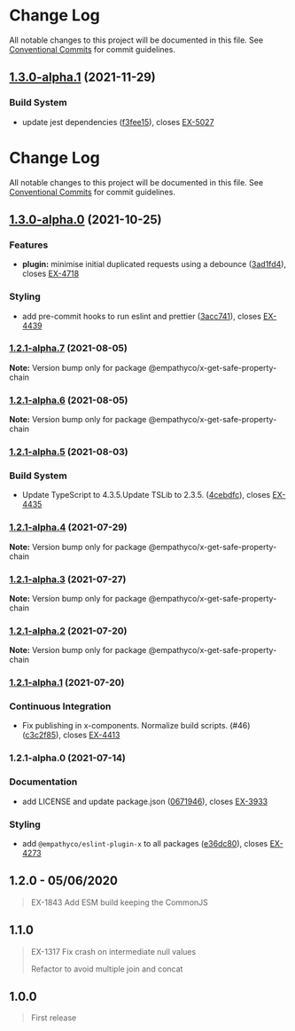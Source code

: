 # Change Log

All notable changes to this project will be documented in this file. See
[Conventional Commits](https://conventionalcommits.org) for commit guidelines.

## [1.3.0-alpha.1](https://github.com/empathyco/x/compare/@empathyco/x-get-safe-property-chain@1.3.0-alpha.0...@empathyco/x-get-safe-property-chain@1.3.0-alpha.1) (2021-11-29)

### Build System

- update jest dependencies
  ([f3fee15](https://github.com/empathyco/x/commit/f3fee157d724292f5cbb7166908d48ef2fb4fe8c)),
  closes [EX-5027](https://searchbroker.atlassian.net/browse/EX-5027)

# Change Log

All notable changes to this project will be documented in this file. See
[Conventional Commits](https://conventionalcommits.org) for commit guidelines.

## [1.3.0-alpha.0](https://github.com/empathyco/x/compare/@empathyco/x-get-safe-property-chain@1.2.1-alpha.7...@empathyco/x-get-safe-property-chain@1.3.0-alpha.0) (2021-10-25)

### Features

- **plugin:** minimise initial duplicated requests using a debounce
  ([3ad1fd4](https://github.com/empathyco/x/commit/3ad1fd4ec949de1f1484919d0165f9e6eaa3d882)),
  closes [EX-4718](https://searchbroker.atlassian.net/browse/EX-4718)

### Styling

- add pre-commit hooks to run eslint and prettier
  ([3acc741](https://github.com/empathyco/x/commit/3acc7419b6ece4d7f353d0d1240677271a344bae)),
  closes [EX-4439](https://searchbroker.atlassian.net/browse/EX-4439)

### [1.2.1-alpha.7](https://github.com/empathyco/x/compare/@empathyco/x-get-safe-property-chain@1.2.1-alpha.6...@empathyco/x-get-safe-property-chain@1.2.1-alpha.7) (2021-08-05)

**Note:** Version bump only for package @empathyco/x-get-safe-property-chain

### [1.2.1-alpha.6](https://github.com/empathyco/x/compare/@empathyco/x-get-safe-property-chain@1.2.1-alpha.5...@empathyco/x-get-safe-property-chain@1.2.1-alpha.6) (2021-08-05)

**Note:** Version bump only for package @empathyco/x-get-safe-property-chain

### [1.2.1-alpha.5](https://github.com/empathyco/x/compare/@empathyco/x-get-safe-property-chain@1.2.1-alpha.4...@empathyco/x-get-safe-property-chain@1.2.1-alpha.5) (2021-08-03)

### Build System

- Update TypeScript to 4.3.5.Update TSLib to 2.3.5.
  ([4cebdfc](https://github.com/empathyco/x/commit/4cebdfc11e1520552a687def3eda1bf0c132e031)),
  closes [EX-4435](https://searchbroker.atlassian.net/browse/EX-4435)

### [1.2.1-alpha.4](https://github.com/empathyco/x/compare/@empathyco/x-get-safe-property-chain@1.2.1-alpha.3...@empathyco/x-get-safe-property-chain@1.2.1-alpha.4) (2021-07-29)

**Note:** Version bump only for package @empathyco/x-get-safe-property-chain

### [1.2.1-alpha.3](https://github.com/empathyco/x/compare/@empathyco/x-get-safe-property-chain@1.2.1-alpha.1...@empathyco/x-get-safe-property-chain@1.2.1-alpha.3) (2021-07-27)

**Note:** Version bump only for package @empathyco/x-get-safe-property-chain

### [1.2.1-alpha.2](https://github.com/empathyco/x/compare/@empathyco/x-get-safe-property-chain@1.2.1-alpha.1...@empathyco/x-get-safe-property-chain@1.2.1-alpha.2) (2021-07-20)

**Note:** Version bump only for package @empathyco/x-get-safe-property-chain

### [1.2.1-alpha.1](https://github.com/empathyco/x/compare/@empathyco/x-get-safe-property-chain@1.2.1-alpha.0...@empathyco/x-get-safe-property-chain@1.2.1-alpha.1) (2021-07-20)

### Continuous Integration

- Fix publishing in x-components. Normalize build scripts. (#46)
  ([c3c2f85](https://github.com/empathyco/x/commit/c3c2f8519c0de1b164074e87e68e77ad1af0d702)),
  closes [EX-4413](https://searchbroker.atlassian.net/browse/EX-4413)

### 1.2.1-alpha.0 (2021-07-14)

### Documentation

- add LICENSE and update package.json
  ([0671946](https://github.com/empathyco/x/commit/06719465da210dbc36395612f0b1b847567eb68f)),
  closes [EX-3933](https://searchbroker.atlassian.net/browse/EX-3933)

### Styling

- add `@empathyco/eslint-plugin-x` to all packages
  ([e36dc80](https://github.com/empathyco/x/commit/e36dc8022196df4c977045ca2e9a38be17657b83)),
  closes [EX-4273](https://searchbroker.atlassian.net/browse/EX-4273)

## 1.2.0 - 05/06/2020

> EX-1843 Add ESM build keeping the CommonJS

## 1.1.0

> EX-1317 Fix crash on intermediate null values
>
> Refactor to avoid multiple join and concat

## 1.0.0

> First release

